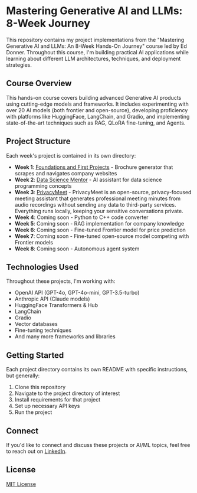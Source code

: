 # Mastering Generative AI and LLMs: 8-Week Journey

This repository contains my project implementations from the "Mastering Generative AI and LLMs: An 8-Week Hands-On Journey" course led by Ed Donner. Throughout this course, I'm building practical AI applications while learning about different LLM architectures, techniques, and deployment strategies.

## Course Overview

This hands-on course covers building advanced Generative AI products using cutting-edge models and frameworks. It includes experimenting with over 20 AI models (both frontier and open-source), developing proficiency with platforms like HuggingFace, LangChain, and Gradio, and implementing state-of-the-art techniques such as RAG, QLoRA fine-tuning, and Agents.

## Project Structure

Each week's project is contained in its own directory:

- **Week 1**: [Foundations and First Projects](./week1-project/) - Brochure generator that scrapes and navigates company websites
- **Week 2**: [Data Science Mentor](./week2-ds-mentor/) - AI assistant for data science programming concepts
- **Week 3**: [PrivacyMeet](./week3-PrivacyMeet/) - PrivacyMeet is an open-source, privacy-focused meeting assistant that generates professional meeting minutes from audio recordings without sending any data to third-party services. Everything runs locally, keeping your sensitive conversations private.
- **Week 4**: Coming soon - Python to C++ code converter
- **Week 5**: Coming soon - RAG implementation for company knowledge
- **Week 6**: Coming soon - Fine-tuned Frontier model for price prediction
- **Week 7**: Coming soon - Fine-tuned open-source model competing with Frontier models
- **Week 8**: Coming soon - Autonomous agent system

## Technologies Used

Throughout these projects, I'm working with:

- OpenAI API (GPT-4o, GPT-4o-mini, GPT-3.5-turbo)
- Anthropic API (Claude models)
- HuggingFace Transformers & Hub
- LangChain
- Gradio
- Vector databases
- Fine-tuning techniques
- And many more frameworks and libraries

## Getting Started

Each project directory contains its own README with specific instructions, but generally:

1. Clone this repository
2. Navigate to the project directory of interest
3. Install requirements for that project
4. Set up necessary API keys
5. Run the project

## Connect

If you'd like to connect and discuss these projects or AI/ML topics, feel free to reach out on [LinkedIn](https://www.linkedin.com/in/tomisinalex-aina/).

## License

[MIT License](LICENSE)
